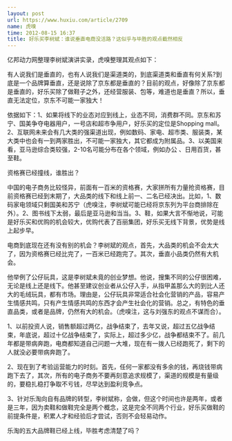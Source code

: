 ```yaml
---
layout: post
url: https://www.huxiu.com/article/2709
name: 虎嗅
time: 2012-08-15 16:37
title: 好乐买李树斌：谁说垂直电商没活路？这似乎与毕胜的观点截然相反
---
```

亿邦动力网整理李树斌演讲实录，虎嗅整理其观点如下：

有人说我们是垂直的，也有人说我们是渠道类的，到底渠道类和垂直有何关系?到底是一个品牌算垂直，还是说除了京东都是垂直的？目前的观点，好像除了京东都是垂直的，好乐买除了做鞋子之外，还经营服装、包等，难道也是垂直？所以，垂直无法定位，京东不可能一家独大！

依据如下：1、如果将线下的业态对应到线上，业态不同，消费群不同。京东和苏宁、国美争夺电器用户，一号店和超市争用户，好乐买的定位是Shopping mall。2、互联网未来会有几大类的强渠道出现，例如数码、家电、超市类、服装类，某大类中也会有一到两家胜出，不可能一家独大，其它都成为附属品。3、以美国来看，亚马逊综合类较强，2-10名可能分布在各个领域，例如办公 、日用百货，甚至鞋。

资格赛已经撞线，谁胜出？

中国的电子商务比较怪异，前面有一百米的资格赛，大家拼所有力量抢资格赛，目前资格赛已经到末期了，大品类的线下和线上前一、二名已经决出。比如，1、数码家电领域只剩国美和苏宁（虎嗅注，李树斌可能已经将京东列为平台商排除在外）。2、图书线下太弱，最后是亚马逊和当当。3、鞋，如果大言不惭地说，可能是好乐买和优购的机会较大，优购代表了百丽集团，好乐买无线下背景，优势是线上起步早。

电商到底现在还有没有别的机会？李树斌的观点，首先，大品类的机会不会太大了，因为资格赛已经比完了，一百米已经跑完了。其次，垂直小品类仍然有大机会。

他举例了公仔玩具，这是李树斌未竟的创业梦想。他说，搜集不同的公仔很困难，无论是线上还是线下。他甚至建议创业者从公仔入手，从指甲盖那么大的到比人还大的毛绒玩具，都有市场。理由是，公仔玩具非常适合社会化营销的产品，容易产生情感共鸣，只有产生情感共鸣的东西才会产生社会化的营销。总之，有特色的垂直品类，或者是品牌，仍然有大的机会。（虎嗅注，这与刘强东的观点不谋而合）。

1、以前投资人说，销售额超过两亿，战争结束了，去年又说，超过五亿战争结束，年底说，超过十亿战争结束了，实际上，超过多少亿，战争都结束不了。前几年都是带病奔跑，电商都知道自己问题一大堆，现在有一拨人已经跑死了，剩下的人就没必要带病奔跑了。

2、现在到了考验运营能力的时刻。首先，任何一家都没有多余的钱，再烧钱带病跑下去了，其次，所有的电子商务不要再刻意追求规模了，渠道的规模是有量级的，要稳扎稳打争取不亏钱，尽早达到盈利竞争点。

3、针对乐淘向自有品牌的转型，李树斌称，会做，但这个时间也许是两年，或者是三年，因为卖鞋和做鞋完全是两个概念，这是完全不同两个行业，好乐买做鞋的前提条件是，积累人才和经验后才尝试，否则不会轻易动作。

乐淘的五大品牌鞋已经上线，毕胜考虑清楚了吗？

